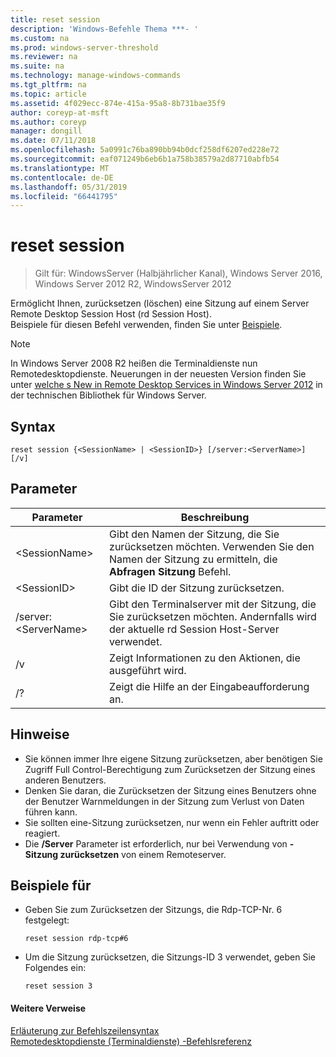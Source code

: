 ```yaml
---
title: reset session
description: 'Windows-Befehle Thema ***- '
ms.custom: na
ms.prod: windows-server-threshold
ms.reviewer: na
ms.suite: na
ms.technology: manage-windows-commands
ms.tgt_pltfrm: na
ms.topic: article
ms.assetid: 4f029ecc-874e-415a-95a8-8b731bae35f9
author: coreyp-at-msft
ms.author: coreyp
manager: dongill
ms.date: 07/11/2018
ms.openlocfilehash: 5a0991c76ba890bb94b0dcf258df6207ed228e72
ms.sourcegitcommit: eaf071249b6eb6b1a758b38579a2d87710abfb54
ms.translationtype: MT
ms.contentlocale: de-DE
ms.lasthandoff: 05/31/2019
ms.locfileid: "66441795"
---
```

# <a name="reset-session"></a>reset session

>Gilt für: WindowsServer (Halbjährlicher Kanal), Windows Server 2016, Windows Server 2012 R2, WindowsServer 2012

Ermöglicht Ihnen, zurücksetzen (löschen) eine Sitzung auf einem Server Remote Desktop Session Host (rd Session Host).  
Beispiele für diesen Befehl verwenden, finden Sie unter [Beispiele](#BKMK_examples).  

> [!NOTE]  
> In Windows Server 2008 R2 heißen die Terminaldienste nun Remotedesktopdienste. Neuerungen in der neuesten Version finden Sie unter [welche s New in Remote Desktop Services in Windows Server 2012](https://technet.microsoft.com/library/hh831527) in der technischen Bibliothek für Windows Server.  

## <a name="syntax"></a>Syntax  
```  
reset session {<SessionName> | <SessionID>} [/server:<ServerName>] [/v]  
```  

## <a name="parameters"></a>Parameter  

|Parameter|Beschreibung|  
|-------|--------|  
|\<SessionName>|Gibt den Namen der Sitzung, die Sie zurücksetzen möchten. Verwenden Sie den Namen der Sitzung zu ermitteln, die **Abfragen Sitzung** Befehl.|  
|\<SessionID>|Gibt die ID der Sitzung zurücksetzen.|  
|/server:\<ServerName>|Gibt den Terminalserver mit der Sitzung, die Sie zurücksetzen möchten. Andernfalls wird der aktuelle rd Session Host-Server verwendet.|  
|/v|Zeigt Informationen zu den Aktionen, die ausgeführt wird.|  
|/?|Zeigt die Hilfe an der Eingabeaufforderung an.|  

## <a name="remarks"></a>Hinweise  
-   Sie können immer Ihre eigene Sitzung zurücksetzen, aber benötigen Sie Zugriff Full Control-Berechtigung zum Zurücksetzen der Sitzung eines anderen Benutzers.  
-   Denken Sie daran, die Zurücksetzen der Sitzung eines Benutzers ohne der Benutzer Warnmeldungen in der Sitzung zum Verlust von Daten führen kann.  
-   Sie sollten eine-Sitzung zurücksetzen, nur wenn ein Fehler auftritt oder reagiert.  
-   Die **/Server** Parameter ist erforderlich, nur bei Verwendung von **-Sitzung zurücksetzen** von einem Remoteserver.  

## <a name="BKMK_examples"></a>Beispiele für  
- Geben Sie zum Zurücksetzen der Sitzungs, die Rdp-TCP-Nr. 6 festgelegt:  
  ```  
  reset session rdp-tcp#6  
  ```  
- Um die Sitzung zurücksetzen, die Sitzungs-ID 3 verwendet, geben Sie Folgendes ein:  
  ```  
  reset session 3  
  ```  

#### <a name="additional-references"></a>Weitere Verweise  
[Erläuterung zur Befehlszeilensyntax](command-line-syntax-key.md)  
[Remotedesktopdienste &#40;Terminaldienste&#41; -Befehlsreferenz](remote-desktop-services-terminal-services-command-reference.md)  

